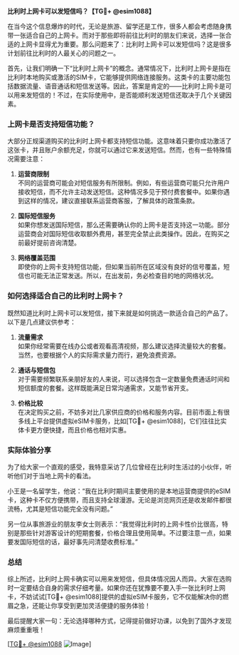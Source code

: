 **比利时上网卡可以发短信吗？【TG💪+ @esim1088】**

在当今这个信息爆炸的时代，无论是旅游、留学还是工作，很多人都会考虑随身携带一张适合自己的上网卡。而对于那些即将前往比利时的朋友们来说，选择一张合适的上网卡显得尤为重要。那么问题来了：比利时上网卡可以发短信吗？这是很多计划前往比利时的人最关心的问题之一。

首先，让我们明确一下“比利时上网卡”的概念。通常情况下，比利时上网卡是指在比利时本地购买或激活的SIM卡，它能够提供网络连接服务。这类卡的主要功能包括数据流量、语音通话和短信发送等。因此，答案是肯定的——比利时上网卡是可以用来发短信的！不过，在实际使用中，是否能顺利发送短信还取决于几个关键因素。

### 上网卡是否支持短信功能？

大部分正规渠道购买的比利时上网卡都支持短信功能。这意味着只要你成功激活了这张卡，并且账户余额充足，你就可以通过它来发送短信。然而，也有一些特殊情况需要注意：

1. **运营商限制**  
   不同的运营商可能会对短信服务有所限制。例如，有些运营商可能只允许用户接收短信，而不允许主动发送短信。这种情况多见于预付费套餐中。如果你遇到这样的情况，建议直接联系运营商客服，了解具体的政策条款。

2. **国际短信服务**  
   如果你想发送国际短信，那么还需要确认你的上网卡是否支持这一功能。部分运营商会对国际短信收取额外费用，甚至完全禁止此类操作。因此，在购买之前最好提前咨询清楚。

3. **网络覆盖范围**  
   即使你的上网卡支持短信功能，但如果当前所在区域没有良好的信号覆盖，短信也可能无法正常发送。所以，在出发前，务必检查目的地的网络状况。

### 如何选择适合自己的比利时上网卡？

既然知道比利时上网卡可以发短信，接下来就是如何挑选一款适合自己的产品了。以下是几点建议供参考：

1. **流量需求**  
   如果你经常需要在线办公或者观看高清视频，那么建议选择流量较大的套餐。当然，也要根据个人的实际需求量力而行，避免浪费资源。

2. **通话与短信包**  
   对于需要频繁联系亲朋好友的人来说，可以选择包含一定数量免费通话时间和短信额度的套餐。这样既能满足日常沟通需求，又能节省开支。

3. **价格比较**  
   在决定购买之前，不妨多对比几家供应商的价格和服务内容。目前市面上有很多线上平台提供虚拟eSIM卡服务，比如[TG💪+ @esim1088]，它们往往比实体卡更方便快捷，而且价格也相对实惠。

### 实际体验分享

为了给大家一个直观的感受，我特意采访了几位曾经在比利时生活过的小伙伴，听听他们对于当地上网卡的看法。

小王是一名留学生，他说：“我在比利时期间主要使用的是本地运营商提供的eSIM卡，这种卡不仅方便携带，而且支持全球漫游。无论是浏览网页还是收发邮件都很流畅，尤其是短信功能完全没有问题。”

另一位从事旅游业的朋友李女士则表示：“我觉得比利时的上网卡性价比很高，特别是那些针对游客设计的短期套餐，价格合理且使用简单。不过要注意一点，如果要发国际短信的话，最好事先问清楚收费标准。”

### 总结

综上所述，比利时上网卡确实可以用来发短信，但具体情况因人而异。大家在选购时一定要结合自身的需求仔细考量。如果你还在犹豫要不要入手一张比利时上网卡，不妨试试[TG💪+ @esim1088]提供的虚拟eSIM卡服务，它不仅能解决你的燃眉之急，还能让你享受到更加灵活便捷的服务体验！

最后提醒大家一句：无论选择哪种方式，记得提前做好功课，以免到了国外才发现麻烦重重哦！

[[TG💪+ @esim1088](https://t.me/s/esim1088) ![Image](https://i.postimg.cc/4NQfJmqS/Snipaste-2025-05-13-00-14-12.png)]